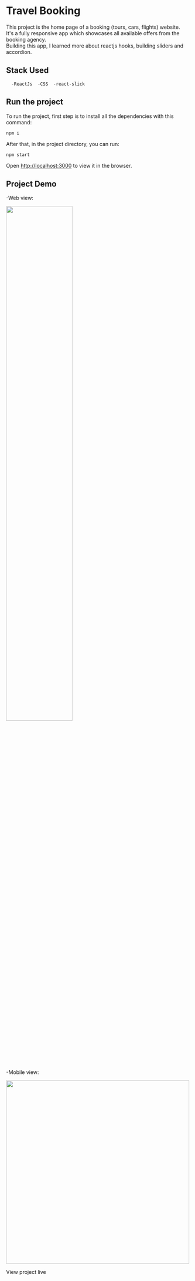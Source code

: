 # Travel Booking

This project is the home page of a booking (tours, cars, flights) website. <br/>
It's a fully responsive app which showcases all available offers from the booking agency. <br/>
Building this app, I learned more about reactjs hooks, building sliders and accordion.

## Stack Used

      -ReactJs  -CSS  -react-slick 
      
## Run the project

To run the project, first step is to install all the dependencies with this command: 

    npm i
  
After that, in the project directory, you can run:

    npm start

Open [http://localhost:3000](http://localhost:3000) to view it in the browser.

## Project Demo 

-Web view: <br/>

<img src="https://user-images.githubusercontent.com/80033137/173251087-7c3cacc7-e349-44a0-adba-d5b7670940b5.gif" width="60%">

-Mobile view: <br/>

<img src="https://user-images.githubusercontent.com/80033137/173251123-4c159553-0726-4247-b751-445eab710710.gif" height="500px">

View project live
